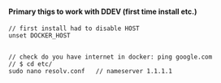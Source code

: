 #### Primary thigs to work with DDEV (first time install etc.)
    
    // first install had to disable HOST
    unset DOCKER_HOST


    // check do you have internet in docker: ping google.com
    // $ cd etc/ 
    sudo nano resolv.conf   // nameserver 1.1.1.1


